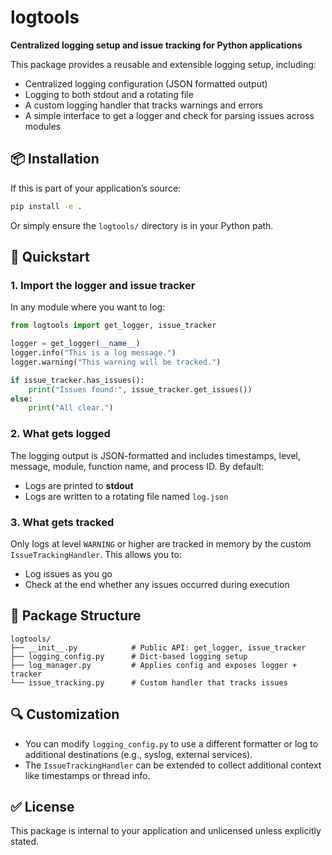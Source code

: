 # logtools

**Centralized logging setup and issue tracking for Python applications**

This package provides a reusable and extensible logging setup, including:

- Centralized logging configuration (JSON formatted output)
- Logging to both stdout and a rotating file
- A custom logging handler that tracks warnings and errors
- A simple interface to get a logger and check for parsing issues across modules

## 📦 Installation

If this is part of your application’s source:

```bash
pip install -e .
```

Or simply ensure the `logtools/` directory is in your Python path.

## 🚀 Quickstart

### 1. Import the logger and issue tracker

In any module where you want to log:

```python
from logtools import get_logger, issue_tracker

logger = get_logger(__name__)
logger.info("This is a log message.")
logger.warning("This warning will be tracked.")

if issue_tracker.has_issues():
    print("Issues found:", issue_tracker.get_issues())
else:
    print("All clear.")
```

### 2. What gets logged

The logging output is JSON-formatted and includes timestamps, level, message, module, function name, and process ID. By default:

- Logs are printed to **stdout**
- Logs are written to a rotating file named `log.json`

### 3. What gets tracked

Only logs at level `WARNING` or higher are tracked in memory by the custom `IssueTrackingHandler`. This allows you to:

- Log issues as you go
- Check at the end whether any issues occurred during execution

## 🧱 Package Structure

```
logtools/
├── __init__.py            # Public API: get_logger, issue_tracker
├── logging_config.py      # Dict-based logging setup
├── log_manager.py         # Applies config and exposes logger + tracker
└── issue_tracking.py      # Custom handler that tracks issues
```

## 🔍 Customization

- You can modify `logging_config.py` to use a different formatter or log to additional destinations (e.g., syslog, external services).
- The `IssueTrackingHandler` can be extended to collect additional context like timestamps or thread info.

## ✅ License

This package is internal to your application and unlicensed unless explicitly stated.
